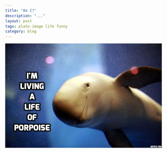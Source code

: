 ```yaml
---
title: "Am I?"
description: "..."
layout: post
tags: plato-image life funny
category: blog
---
```


![living a life of porpoise](/assets/posts/2017-08-24-am-i/porpoise-txt.jpg)
